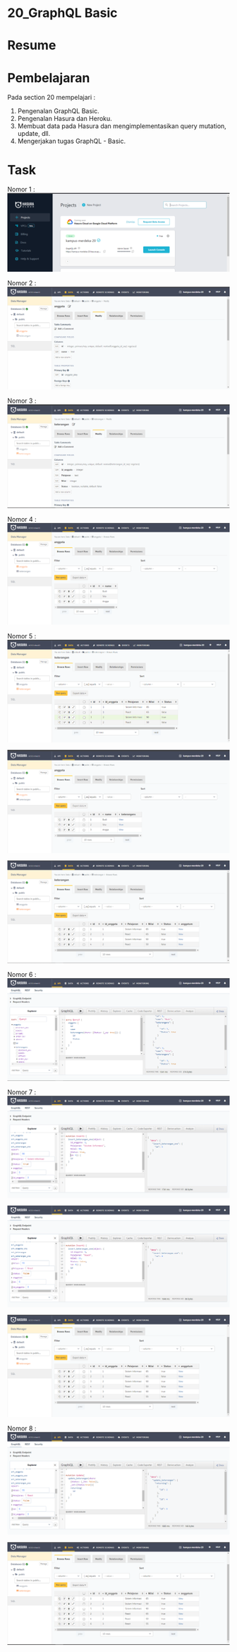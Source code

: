# 20_GraphQL Basic  

# Resume  

# Pembelajaran  
Pada section 20 mempelajari :  
1. Pengenalan GraphQL Basic.  
2. Pengenalan Hasura dan Heroku.  
3. Membuat data pada Hasura dan mengimplementasikan query mutation, update, dll.  
4. Mengerjakan tugas GraphQL - Basic.   

# Task

Nomor 1 :    
![alt text](https://github.com/rizqihidayat3017/react_muhammad-rizqi-hidayat/blob/master/20_GraphQL%20Basic/screenshoot/1_Create%20Database%20Kampus%20Merdeka.PNG)  

Nomor 2 :    
![alt text](https://github.com/rizqihidayat3017/react_muhammad-rizqi-hidayat/blob/master/20_GraphQL%20Basic/screenshoot/2_Create%20Table%20Anggota.PNG)  

Nomor 3 :    
![alt text](https://github.com/rizqihidayat3017/react_muhammad-rizqi-hidayat/blob/master/20_GraphQL%20Basic/screenshoot/3_create%20table%20keterangan.PNG)  

Nomor 4 :    
![alt text](https://github.com/rizqihidayat3017/react_muhammad-rizqi-hidayat/blob/master/20_GraphQL%20Basic/screenshoot/4_Input%20data%20table%20anggota.PNG)  

Nomor 5 :    
![alt text](https://github.com/rizqihidayat3017/react_muhammad-rizqi-hidayat/blob/master/20_GraphQL%20Basic/screenshoot/5_Input%20data%20table%20keterangan.PNG)  

![alt text](https://github.com/rizqihidayat3017/react_muhammad-rizqi-hidayat/blob/master/20_GraphQL%20Basic/screenshoot/5A_Relationship%20table%20anggota.PNG)  

![alt text](https://github.com/rizqihidayat3017/react_muhammad-rizqi-hidayat/blob/master/20_GraphQL%20Basic/screenshoot/5B_Relationship%20keterangan.PNG)  

Nomor 6 :    
![alt text](https://github.com/rizqihidayat3017/react_muhammad-rizqi-hidayat/blob/master/20_GraphQL%20Basic/screenshoot/6_Siswa%20status%20true.PNG)  

Nomor 7 :    
![alt text](https://github.com/rizqihidayat3017/react_muhammad-rizqi-hidayat/blob/master/20_GraphQL%20Basic/screenshoot/7A_Input%20data%20Angga.PNG)  

![alt text](https://github.com/rizqihidayat3017/react_muhammad-rizqi-hidayat/blob/master/20_GraphQL%20Basic/screenshoot/7B_Input%20Data%20Angga.PNG)  

![alt text](https://github.com/rizqihidayat3017/react_muhammad-rizqi-hidayat/blob/master/20_GraphQL%20Basic/screenshoot/7_Update%20Data.PNG)  

Nomor 8 :    
![alt text](https://github.com/rizqihidayat3017/react_muhammad-rizqi-hidayat/blob/master/20_GraphQL%20Basic/screenshoot/8_False%20to%20True.PNG)  

![alt text](https://github.com/rizqihidayat3017/react_muhammad-rizqi-hidayat/blob/master/20_GraphQL%20Basic/screenshoot/8_Update%20Data.PNG)  

 

